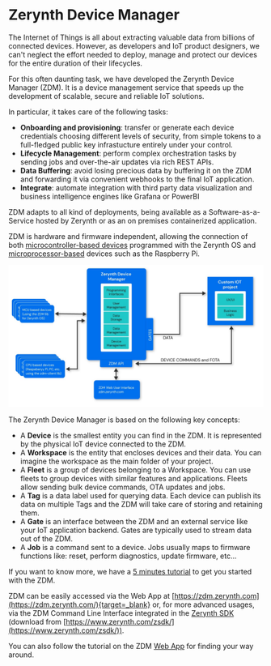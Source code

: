 # Zerynth Device Manager

The Internet of Things is all about extracting valuable data from billions of connected devices. However, as developers and IoT product designers, we can't neglect the effort needed to deploy, manage and protect our devices for the entire duration of their lifecycles.


For this often daunting task, we have developed the Zerynth Device Manager (ZDM). It is a device management service that speeds up the development of scalable, secure and reliable IoT solutions.

In particular, it takes care of the following tasks:

- **Onboarding and provisioning**: transfer or generate each device credentials choosing different levels of security, from simple tokens to a full-fledged public key infrastucture entirely under your control.
- **Lifecycle Management**: perform complex orchestration tasks by sending jobs and over-the-air updates via rich REST APIs.
- **Data Buffering**: avoid losing precious data by buffering it on the ZDM and forwarding it via convenient webhooks to the final IoT application.
- **Integrate**: automate integration with third party data visualization and business intelligence engines like Grafana or PowerBI


ZDM adapts to all kind of deployments, being available as a Software-as-a-Service hosted by Zerynth or as an on premises containerized application.

ZDM is hardware and firmware independent, allowing the connection of both [microcontroller-based devices](getting_started_with_sdk) programmed with the Zerynth OS and  [microprocessor-based](getting_started_with_rpi) devices such as the Raspberry Pi.


![](img/zdm-diagram.jpg)

The Zerynth Device Manager is based on the following key concepts:

-   A **Device** is the smallest entity you can find in the ZDM. It is represented by the physical IoT device connected to the ZDM.
-   A **Workspace** is the entity that encloses devices and their data. You can imagine the workspace as the main folder of your project.
-   A **Fleet** is a group of devices belonging to a Workspace. You can use fleets to group devices with similar features and applications. Fleets allow sending bulk device commands, OTA updates and jobs.
-   A **Tag** is a data label used for querying data. Each device can publish its data on multiple Tags and the ZDM will take care of storing and retaining them.
-   A **Gate** is an interface between the ZDM and an external service like your IoT application backend. Gates are typically used to stream data out of the ZDM.
-   A **Job** is a command sent to a device. Jobs usually maps to firmware functions like: reset, perform diagnostics, update firmware, etc...


If you want to know more, we have a [5 minutes tutorial](getting_started_with_sdk) to get you started with the ZDM.


ZDM can be easily accessed via the Web App at [https://zdm.zerynth.com](https://zdm.zerynth.com/){target=_blank} or, for more advanced usages,
via the ZDM Command Line Interface integrated in the [Zerynth SDK](reference/core/zdmcli/docs) (download from [https://www.zerynth.com/zsdk/](https://www.zerynth.com/zsdk/)).

You can also follow the tutorial on the ZDM [Web App](web_interface.md) for finding your way around.


